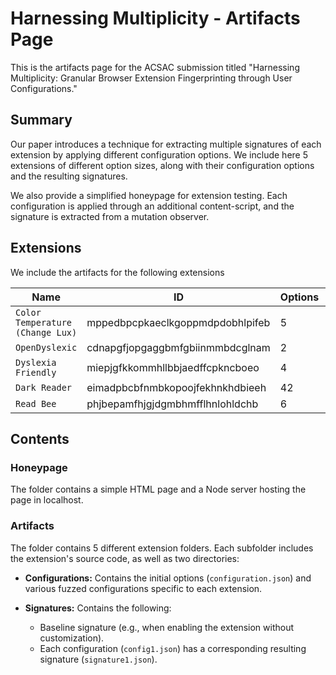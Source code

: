 # Harnessing Multiplicity - Artifacts Page

This is the artifacts page for the ACSAC submission titled "Harnessing Multiplicity: Granular Browser Extension Fingerprinting through User Configurations."

## Summary

Our paper introduces a technique for extracting multiple signatures of each extension by applying different configuration options. We include here 5 extensions of different option sizes, along with their configuration options and the resulting signatures.

We also provide a simplified honeypage for extension testing. Each configuration is applied through an additional content-script, and the signature is extracted from a mutation observer.

## Extensions

We include the artifacts for the following extensions

| Name                               | ID                                | Options | Users |
|------------------------------------|-----------------------------------|---------|-------|
| `Color Temperature (Change Lux)`   | mppedbpcpkaeclkgoppmdpdobhlpifeb  | 5       | 5K |
| `OpenDyslexic`                     | cdnapgfjopgaggbmfgbiinmmbdcglnam  | 2       | 700K |
| `Dyslexia Friendly `                     | miepjgfkkommhllbbjaedffcpkncboeo  | 4       | 10K |
| `Dark Reader `                     | eimadpbcbfnmbkopoojfekhnkhdbieeh  | 42       | 5M |
| `Read Bee `                     | phjbepamfhjgjdgmbhmfflhnlohldchb  | 6       | 500K |






## Contents

### Honeypage

The folder contains a simple HTML page and a Node server hosting the page in localhost.

### Artifacts

The folder contains 5 different extension folders. Each subfolder includes the extension's source code, as well as two directories:

- **Configurations:** Contains the initial options (`configuration.json`) and various fuzzed configurations specific to each extension.

- **Signatures:** Contains the following:
  - Baseline signature (e.g., when enabling the extension without customization).
  - Each configuration (`config1.json`) has a corresponding resulting signature (`signature1.json`).
